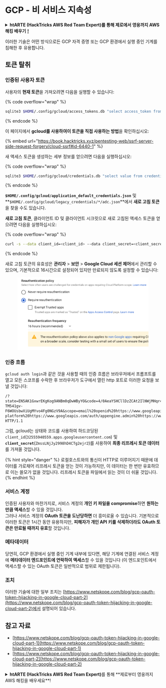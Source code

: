 # GCP - 비 서비스 지속성

<details>

<summary><strong>htARTE (HackTricks AWS Red Team Expert)를 통해 제로에서 영웅까지 AWS 해킹 배우기</strong> <a href="https://training.hacktricks.xyz/courses/arte"><strong>!</strong></a></summary>

HackTricks를 지원하는 다른 방법:

* **회사가 HackTricks에 광고되길 원하거나** **PDF 형식의 HackTricks를 다운로드하길 원한다면** [**구독 요금제**](https://github.com/sponsors/carlospolop)를 확인하세요!
* [**공식 PEASS & HackTricks 스왜그**](https://peass.creator-spring.com)를 구매하세요
* [**The PEASS Family**](https://opensea.io/collection/the-peass-family)를 발견하세요, 당사의 독점 [**NFTs**](https://opensea.io/collection/the-peass-family) 컬렉션
* **💬 [**디스코드 그룹**](https://discord.gg/hRep4RUj7f)에 가입하거나 [**텔레그램 그룹**](https://t.me/peass)에 가입하거나** **트위터** 🐦 [**@hacktricks\_live**](https://twitter.com/hacktricks\_live)**를 팔로우하세요.**
* **해킹 트릭을 공유하려면** [**HackTricks**](https://github.com/carlospolop/hacktricks) 및 [**HackTricks Cloud**](https://github.com/carlospolop/hacktricks-cloud) github 저장소에 PR을 제출하세요.

</details>

이러한 기술은 어떤 방식으로든 GCP 자격 증명 또는 GCP 환경에서 실행 중인 기계를 침해한 후 유용합니다.

## 토큰 탈취

### 인증된 사용자 토큰

사용자의 **현재 토큰**을 가져오려면 다음을 실행할 수 있습니다:

{% code overflow="wrap" %}
```bash
sqlite3 $HOME/.config/gcloud/access_tokens.db "select access_token from access_tokens where account_id='<email>';"
```
{% endcode %}

이 페이지에서 **gcloud를 사용하여이 토큰을 직접 사용하는 방법**을 확인하십시오:

{% embed url="https://book.hacktricks.xyz/pentesting-web/ssrf-server-side-request-forgery/cloud-ssrf#id-6440-1" %}

새 액세스 토큰을 생성하는 세부 정보를 얻으려면 다음을 실행하십시오:

{% code overflow="wrap" %}
```bash
sqlite3 $HOME/.config/gcloud/credentials.db "select value from credentials where account_id='<email>';"
```
{% endcode %}

**`$HOME/.config/gcloud/application_default_credentials.json`** 및 **`$HOME/.config/gcloud/legacy_credentials/*/adc.json`**에서 **새로 고침 토큰**을 찾을 수도 있습니다.

**새로 고침 토큰**, 클라이언트 ID 및 클라이언트 시크릿으로 새로 고침된 액세스 토큰을 얻으려면 다음을 실행하십시오:

{% code overflow="wrap" %}
```bash
curl -s --data client_id=<client_id> --data client_secret=<client_secret> --data grant_type=refresh_token --data refresh_token=<refresh_token> --data scope="https://www.googleapis.com/auth/cloud-platform https://www.googleapis.com/auth/accounts.reauth" https://www.googleapis.com/oauth2/v4/token
```
{% endcode %}

새로 고침 토큰의 유효성은 **관리자** > **보안** > **Google Cloud 세션 제어**에서 관리할 수 있으며, 기본적으로 16시간으로 설정되어 있지만 만료되지 않도록 설정할 수 있습니다:

<figure><img src="../../../.gitbook/assets/image (2) (1).png" alt=""><figcaption></figcaption></figure>

### 인증 흐름

`gcloud auth login`과 같은 것을 사용할 때의 인증 흐름은 브라우저에서 프롬프트를 열고 모든 스코프를 수락한 후 브라우저가 도구에서 열린 http 포트로 이러한 요청을 보낼 것입니다:
```
/?state=EN5AK1GxwrEKgKog9ANBm0qDwWByYO&code=4/0AeaYSHCllDzZCAt2IlNWjMHqr4XKOuNuhOL-TM541gv-F6WOUsbwXiUgMYvo4Fg0NGzV9A&scope=email%20openid%20https://www.googleapis.com/auth/userinfo.email%20https://www.googleapis.com/auth/cloud-platform%20https://www.googleapis.com/auth/appengine.admin%20https://www.googleapis.com/auth/sqlservice.login%20https://www.googleapis.com/auth/compute%20https://www.googleapis.com/auth/accounts.reauth&authuser=0&prompt=consent HTTP/1.1
```
그럼, gcloud는 상태와 코드를 사용하여 하드코딩된 `client_id`(`32555940559.apps.googleusercontent.com`) 및 **`client_secret`**(`ZmssLNjJy2998hD4CTg2ejr2`)를 사용하여 **최종 리프레시 토큰 데이터**를 가져올 것입니다.

{% hint style="danger" %}
로컬호스트와의 통신이 HTTP로 이루어지기 때문에 데이터를 가로채어 리프레시 토큰을 얻는 것이 가능하지만, 이 데이터는 한 번만 유효하므로 이는 쓸모가 없을 것입니다. 리프레시 토큰을 파일에서 읽는 것이 더 쉬울 것입니다.
{% endhint %}

### 서비스 계정

인증된 사용자와 마찬가지로, 서비스 계정의 **개인 키 파일을 compromise**하면 **원하는 만큼 액세스**할 수 있을 것입니다.\
그러나 서비스 계정의 **OAuth 토큰을 도난당하면** 더 흥미로울 수 있습니다. 기본적으로 이러한 토큰은 1시간 동안 유용하지만, **피해자가 개인 API 키를 삭제하더라도 OAuth 토큰은 만료될 때까지 유효**할 것입니다.

### 메타데이터

당연히, GCP 환경에서 실행 중인 기계 내부에 있다면, 해당 기계에 연결된 서비스 계정에 **메타데이터 엔드포인트에 연락하여 액세스**할 수 있을 것입니다 (이 엔드포인트에서 액세스할 수 있는 OAuth 토큰은 일반적으로 범위로 제한됩니다).

### 조치

이러한 기술에 대한 일부 조치는 [https://www.netskope.com/blog/gcp-oauth-token-hijacking-in-google-cloud-part-2](https://www.netskope.com/blog/gcp-oauth-token-hijacking-in-google-cloud-part-2)에서 설명되어 있습니다.

## 참고 자료

* [https://www.netskope.com/blog/gcp-oauth-token-hijacking-in-google-cloud-part-1](https://www.netskope.com/blog/gcp-oauth-token-hijacking-in-google-cloud-part-1)
* [https://www.netskope.com/blog/gcp-oauth-token-hijacking-in-google-cloud-part-2](https://www.netskope.com/blog/gcp-oauth-token-hijacking-in-google-cloud-part-2)

<details>

<summary><strong>htARTE (HackTricks AWS Red Team Expert)</strong>를 통해 **제로부터 영웅까지 AWS 해킹을 배우세요**!</summary>

HackTricks를 지원하는 다른 방법:

* **회사를 HackTricks에서 광고**하거나 **PDF 형식의 HackTricks를 다운로드**하려면 [**구독 요금제**](https://github.com/sponsors/carlospolop)를 확인하세요!
* [**공식 PEASS & HackTricks 스왜그**](https://peass.creator-spring.com)를 구매하세요
* [**The PEASS Family**](https://opensea.io/collection/the-peass-family)를 발견하세요, 당사의 독점 [**NFTs**](https://opensea.io/collection/the-peass-family) 컬렉션
* **💬 [디스코드 그룹](https://discord.gg/hRep4RUj7f)** 또는 [텔레그램 그룹](https://t.me/peass)에 **가입**하거나 **트위터** 🐦 [**@hacktricks\_live**](https://twitter.com/hacktricks\_live)**를 팔로우**하세요.
* **HackTricks 및 HackTricks Cloud** 깃허브 저장소에 PR을 제출하여 **해킹 트릭을 공유**하세요.

</details>
